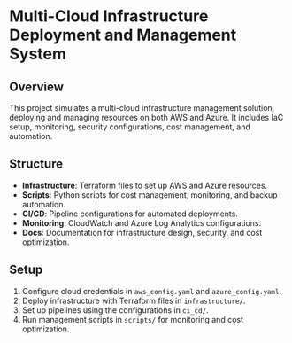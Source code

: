 
# Multi-Cloud Infrastructure Deployment and Management System

## Overview
This project simulates a multi-cloud infrastructure management solution, deploying and managing resources on both AWS and Azure. It includes IaC setup, monitoring, security configurations, cost management, and automation.

## Structure
- **Infrastructure**: Terraform files to set up AWS and Azure resources.
- **Scripts**: Python scripts for cost management, monitoring, and backup automation.
- **CI/CD**: Pipeline configurations for automated deployments.
- **Monitoring**: CloudWatch and Azure Log Analytics configurations.
- **Docs**: Documentation for infrastructure design, security, and cost optimization.

## Setup
1. Configure cloud credentials in `aws_config.yaml` and `azure_config.yaml`.
2. Deploy infrastructure with Terraform files in `infrastructure/`.
3. Set up pipelines using the configurations in `ci_cd/`.
4. Run management scripts in `scripts/` for monitoring and cost optimization.
